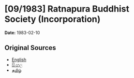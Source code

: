 # [09/1983] Ratnapura Buddhist Society (Incorporation)

**Date:** 1983-02-10

## Original Sources

- [English](https://documents.gov.lk/view/acts/1983/2/09-1983_E.pdf)
- [සිංහල](https://documents.gov.lk/view/acts/1983/2/09-1983_S.pdf)
- [தமிழ்](https://documents.gov.lk/view/acts/1983/2/09-1983_T.pdf)
